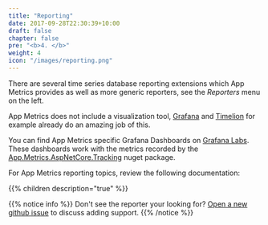 ```yaml
---
title: "Reporting"
date: 2017-09-28T22:30:39+10:00
draft: false
chapter: false
pre: "<b>4. </b>"
weight: 4
icon: "/images/reporting.png"
---
```


There are several time series database reporting extensions which App Metrics provides as well as more generic reporters, see the *Reporters* menu on the left.

App Metrics does not include a visualization tool, [Grafana](https://grafana.com/) and [Timelion](https://www.elastic.co/blog/timelion-timeline) for example already do an amazing job of this.

You can find App Metrics specific Grafana Dashboards on [Grafana Labs](https://grafana.com/dashboards?search=app%20metrics). These dashboards work with the metrics recorded by the [App.Metrics.AspNetCore.Tracking](https://www.nuget.org/packages/App.Metrics.AspNetCore.Tracking/) nuget package.

For App Metrics reporting topics, review the following documentation:

{{% children description="true" %}}

{{% notice info %}}
Don't see the reporter your looking for? [Open a new github issue](https://github.com/AppMetrics/AppMetrics/issues/new) to discuss adding support.
{{% /notice %}}
